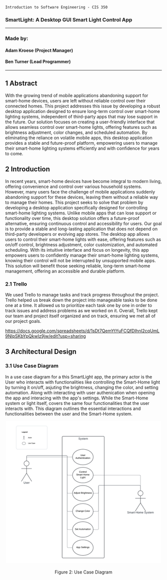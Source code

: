 ```
Introduction to Software Engineering - CIS 350
```

### SmartLight: A Desktop GUI Smart Light Control App

---
### Made by:
#### Adam Kroese (Project Manager)
#### Ben Turner (Lead Programmer)
---
## 1 Abstract

With the growing trend of mobile applications abandoning support for smart-home devices, users are left without reliable control over their connected homes. This project addresses this issue by developing a robust desktop application designed to ensure long-term control over smart-home lighting systems, independent of third-party apps that may lose support in the future. Our solution focuses on creating a user-friendly interface that allows seamless control over smart-home lights, offering features such as brightness adjustment, color changes, and scheduled automation. By eliminating the reliance on volatile mobile apps, this desktop application provides a stable and future-proof platform, empowering users to manage their smart-home lighting systems efficiently and with confidence for years to come.

## 2 Introduction

In recent years, smart-home devices have become integral to modern living, offering convenience and control over various household systems. However, many users face the challenge of mobile applications suddenly abandoning support for these devices, leaving them without a reliable way to manage their homes. This project seeks to solve that problem by developing a desktop application specifically designed for controlling smart-home lighting systems. Unlike mobile apps that can lose support or functionality over time, this desktop solution offers a future-proof alternative, ensuring continuous control and accessibility for users. Our goal is to provide a stable and long-lasting application that does not depend on third-party developers or evolving app stores. The desktop app allows users to control their smart-home lights with ease, offering features such as on/off control, brightness adjustment, color customization, and automated scheduling. With its intuitive interface and focus on longevity, this app empowers users to confidently manage their smart-home lighting systems, knowing their control will not be interrupted by unsupported mobile apps. This solution will benefit those seeking reliable, long-term smart-home management, offering an accessible and durable platform.

### 2.1 Trello

We used Trello to manage tasks and track progress throughout the project. Trello helped us break down the project into manageable tasks to be done one at a time. It allowed us to prioritize each task one by one in order to track issues and address problems as we worked on it. Overall, Trello kept our team and project itself organized and on track, ensuring we met all of our project goals.

https://docs.google.com/spreadsheets/d/1sDt7QemYtYuFCQfDIhnI2cqUmL9NIpSKbYpQkwIz9jw/edit?usp=sharing

## 3 Architectural Design

### 3.1 Use Case Diagram

In a use case diagram for a this SmartLight app, the primary actor is the User who interacts with functionalities like controlling the Smart-Home light by turning it on/off, asjuting the brightness, changing the color, and setting automation. Along with interacting with user authenication when opening the app and interacing with the app's settings. While the Smart-Home system or light itself, covers the same four functionalities that the user interacts with. This diagram outlines the essential interactions and functionalities between the user and the Smart-Home system.

<p align="center">
  <img src="UseCase.png" width="500" title="use case diagram">
  <br>
  <br>
  Figure 2: Use Case Diagram
